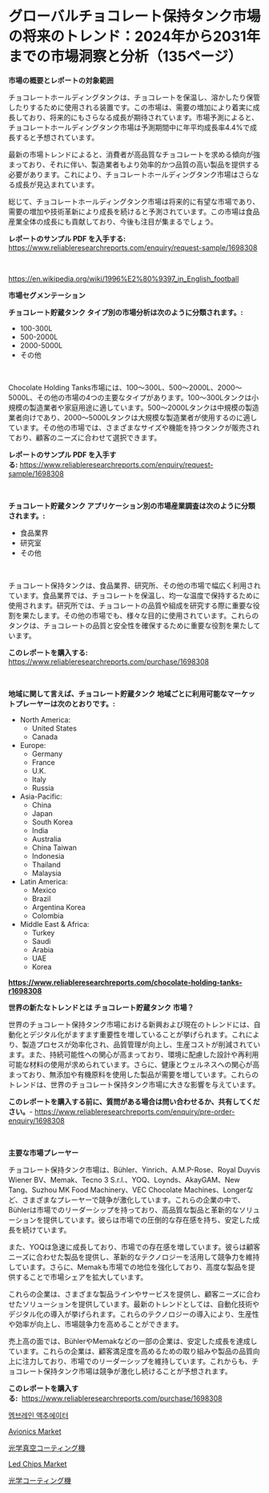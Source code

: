 <p><h1>グローバルチョコレート保持タンク市場の将来のトレンド：2024年から2031年までの市場洞察と分析（135ページ）</h1></p><p><strong>市場の概要とレポートの対象範囲</strong></p>
<p><p>チョコレートホールディングタンクは、チョコレートを保温し、溶かしたり保管したりするために使用される装置です。この市場は、需要の増加により着実に成長しており、将来的にもさらなる成長が期待されています。市場予測によると、チョコレートホールディングタンク市場は予測期間中に年平均成長率4.4%で成長すると予想されています。</p><p>最新の市場トレンドによると、消費者が高品質なチョコレートを求める傾向が強まっており、それに伴い、製造業者もより効率的かつ品質の高い製品を提供する必要があります。これにより、チョコレートホールディングタンク市場はさらなる成長が見込まれています。</p><p>総じて、チョコレートホールディングタンク市場は将来的に有望な市場であり、需要の増加や技術革新により成長を続けると予測されています。この市場は食品産業全体の成長にも貢献しており、今後も注目が集まるでしょう。</p></p>
<p><strong>レポートのサンプル PDF を入手する:</strong> <a href="https://www.reliableresearchreports.com/enquiry/request-sample/1698308">https://www.reliableresearchreports.com/enquiry/request-sample/1698308</a></p>
<p>&nbsp;</p>
<p><a href="https://en.wikipedia.org/wiki/1996%E2%80%9397_in_English_football">https://en.wikipedia.org/wiki/1996%E2%80%9397_in_English_football</a></p>
<p><strong>市場セグメンテーション</strong></p>
<p><strong>チョコレート貯蔵タンク タイプ別の市場分析は次のように分類されます。:</strong></p>
<p><ul><li>100-300L</li><li>500-2000L</li><li>2000-5000L</li><li>その他</li></ul></p>
<p>&nbsp;</p>
<p><p>Chocolate Holding Tanks市場には、100〜300L、500〜2000L、2000〜5000L、その他の市場の4つの主要なタイプがあります。100〜300Lタンクは小規模の製造業者や家庭用途に適しています。500〜2000Lタンクは中規模の製造業者向けであり、2000〜5000Lタンクは大規模な製造業者が使用するのに適しています。その他の市場では、さまざまなサイズや機能を持つタンクが販売されており、顧客のニーズに合わせて選択できます。</p></p>
<p><strong>レポートのサンプル PDF を入手する:</strong>&nbsp;<a href="https://www.reliableresearchreports.com/enquiry/request-sample/1698308">https://www.reliableresearchreports.com/enquiry/request-sample/1698308</a></p>
<p>&nbsp;</p>
<p><strong> チョコレート貯蔵タンク アプリケーション別の市場産業調査は次のように分類されます。:</strong></p>
<p><ul><li>食品業界</li><li>研究室</li><li>その他</li></ul></p>
<p>&nbsp;</p>
<p><p>チョコレート保持タンクは、食品業界、研究所、その他の市場で幅広く利用されています。食品業界では、チョコレートを保温し、均一な温度で保持するために使用されます。研究所では、チョコレートの品質や組成を研究する際に重要な役割を果たします。その他の市場でも、様々な目的に使用されています。これらのタンクは、チョコレートの品質と安全性を確保するために重要な役割を果たしています。</p></p>
<p><strong>このレポートを購入する:</strong>&nbsp; <a href="https://www.reliableresearchreports.com/purchase/1698308">https://www.reliableresearchreports.com/purchase/1698308</a></p>
<p>&nbsp;</p>
<p><strong>地域に関して言えば、チョコレート貯蔵タンク 地域ごとに利用可能なマーケットプレーヤーは次のとおりです。:</strong></p>
<p><ul>
    <li>
        North America:
        <ul>
            <li>United States</li>
            <li>Canada</li>
        </ul>
    </li>
    <li>
        Europe:
        <ul>
            <li>Germany</li>
            <li>France</li>
            <li>U.K.</li>
            <li>Italy</li>
            <li>Russia</li>
        </ul>
    </li>
    <li>
        Asia-Pacific:
        <ul>
            <li>China</li>
            <li>Japan</li>
            <li>South Korea</li>
            <li>India</li>
            <li>Australia</li>
            <li>China Taiwan</li>
            <li>Indonesia</li>
            <li>Thailand</li>
            <li>Malaysia</li>
        </ul>
    </li>
    <li>
        Latin America:
        <ul>
            <li>Mexico</li>
            <li>Brazil</li>
            <li>Argentina Korea</li>
            <li>Colombia</li>
        </ul>
    </li>
    <li>
        Middle East & Africa:
        <ul>
            <li>Turkey</li>
            <li>Saudi</li>
            <li>Arabia</li>
            <li>UAE</li>
            <li>Korea</li>
        </ul>
    </li>
    </ul></p>
<p><strong><a href="https://www.reliableresearchreports.com/chocolate-holding-tanks-r1698308">https://www.reliableresearchreports.com/chocolate-holding-tanks-r1698308</a></strong>&nbsp;</p>
<p><strong>世界の新たなトレンドとは チョコレート貯蔵タンク 市場？</strong></p>
<p><p>世界のチョコレート保持タンク市場における新興および現在のトレンドには、自動化とデジタル化がますます重要性を増していることが挙げられます。これにより、製造プロセスが効率化され、品質管理が向上し、生産コストが削減されています。また、持続可能性への関心が高まっており、環境に配慮した設計や再利用可能な材料の使用が求められています。さらに、健康とウェルネスへの関心が高まっており、無添加や有機原料を使用した製品が需要を増しています。これらのトレンドは、世界のチョコレート保持タンク市場に大きな影響を与えています。</p></p>
<p><strong>このレポートを購入する前に、質問がある場合は問い合わせるか、共有してください。</strong>- <a href="https://www.reliableresearchreports.com/enquiry/pre-order-enquiry/1698308">https://www.reliableresearchreports.com/enquiry/pre-order-enquiry/1698308</a></p>
<p>&nbsp;</p>
<p><strong>主要な市場プレーヤー</strong></p>
<p><p>チョコレート保持タンク市場は、Bühler、Yinrich、A.M.P-Rose、Royal Duyvis Wiener BV、Memak、Tecno 3 S.r.l.、YOQ、Loynds、AkayGAM、New Tang、Suzhou MK Food Machinery、VEC Chocolate Machines、Longerなど、さまざまなプレーヤーで競争が激化しています。これらの企業の中で、Bühlerは市場でのリーダーシップを持っており、高品質な製品と革新的なソリューションを提供しています。彼らは市場での圧倒的な存在感を持ち、安定した成長を続けています。</p><p>また、YOQは急速に成長しており、市場での存在感を増しています。彼らは顧客ニーズに合わせた製品を提供し、革新的なテクノロジーを活用して競争力を維持しています。さらに、Memakも市場での地位を強化しており、高度な製品を提供することで市場シェアを拡大しています。</p><p>これらの企業は、さまざまな製品ラインやサービスを提供し、顧客ニーズに合わせたソリューションを提供しています。最新のトレンドとしては、自動化技術やデジタル化の導入が挙げられます。これらのテクノロジーの導入により、生産性や効率が向上し、市場競争力を高めることができます。</p><p>売上高の面では、BühlerやMemakなどの一部の企業は、安定した成長を達成しています。これらの企業は、顧客満足度を高めるための取り組みや製品の品質向上に注力しており、市場でのリーダーシップを維持しています。これからも、チョコレート保持タンク市場は競争が激化し続けることが予想されます。</p></p>
<p><strong>このレポートを購入する:</strong>&nbsp;&nbsp;<a href="https://www.reliableresearchreports.com/purchase/1698308">https://www.reliableresearchreports.com/purchase/1698308</a></p>
<p><p><a href="https://github.com/Nicolasrown5/Market-Research-Report-List-1/blob/main/1467344159084.md">멤브레인 액추에이터</a></p><p><a href="https://github.com/LiamDavis60/Market-Research-Report-List-1/blob/main/avionics-market.md">Avionics Market</a></p><p><a href="https://github.com/zjkmgcs938405/Market-Research-Report-List-2/blob/main/1176396149349.md">光学真空コーティング機</a></p><p><a href="https://github.com/Hazelklievgspy6vdcsmu106w/Market-Research-Report-List-3/blob/main/led-chips-market.md">Led Chips Market</a></p><p><a href="https://github.com/roulaayoub-saad/Market-Research-Report-List-1/blob/main/2547096149350.md">光学コーティング機</a></p></p>